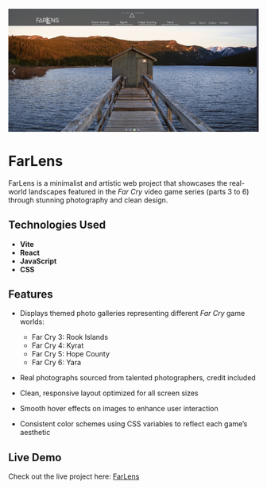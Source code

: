 ![Home](src/assets/readme.png)

# FarLens

FarLens is a minimalist and artistic web project that showcases the real-world landscapes featured in the _Far Cry_ video game series (parts 3 to 6) through stunning photography and clean design.

## Technologies Used

- **Vite**
- **React**
- **JavaScript**
- **CSS**

## Features

- Displays themed photo galleries representing different _Far Cry_ game worlds:

  - Far Cry 3: Rook Islands
  - Far Cry 4: Kyrat
  - Far Cry 5: Hope County
  - Far Cry 6: Yara

- Real photographs sourced from talented photographers, credit included
- Clean, responsive layout optimized for all screen sizes
- Smooth hover effects on images to enhance user interaction
- Consistent color schemes using CSS variables to reflect each game’s aesthetic

## Live Demo

Check out the live project here: [FarLens](https://farlens.netlify.app)
